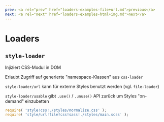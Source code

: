 ```yaml
---
prev: <a rel="prev" href="loaders-examples-file+url.md">previous</a>
next: <a rel="next" href="loaders-examples-html+img.md">next</a>
---
```


# Loaders

## `style-loader`

Injiziert CSS-Modul in DOM
<!--{p:data-bespoke-bullet=1}-->

Erlaubt Zugriff auf generierte "namespace-Klassen" aus `css-loader`
<!--{p:data-bespoke-bullet=1}-->

`style-loader/url` kann für externe Styles benutzt werden (vgl. `file-loader`)
<!--{p:data-bespoke-bullet=1}-->

`style-loader/usable` gibt `.use()` / `.unuse()` API zurück um Styles "on-demand" einzubetten
<!--{p:data-bespoke-bullet=1}-->

```js
require( 'style!css!./styles/normalize.css' );
require( 'style/url!file!css!sass!./styles/main.scss' );
```
<!--{data-bespoke-bullet=1}-->

